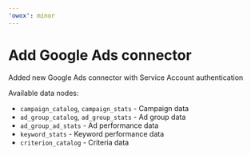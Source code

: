 ```yaml
---
'owox': minor
---
```


# Add Google Ads connector

Added new Google Ads connector with Service Account authentication

Available data nodes:

- `campaign_catalog`, `campaign_stats` - Campaign data
- `ad_group_catalog`, `ad_group_stats` - Ad group data  
- `ad_group_ad_stats` - Ad performance data
- `keyword_stats` - Keyword performance data
- `criterion_catalog` - Criteria data
